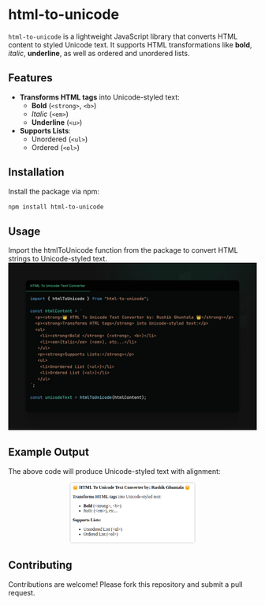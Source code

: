 # html-to-unicode

`html-to-unicode` is a lightweight JavaScript library that converts HTML content to styled Unicode text. It supports HTML transformations like **bold**, _italic_, __underline__, as well as ordered and unordered lists.

## Features

- **Transforms HTML tags** into Unicode-styled text:
  - **Bold** (`<strong>`, `<b>`)
  - _Italic_ (`<em>`)
  - __Underline__ (`<u>`)
- **Supports Lists**:
  - Unordered (`<ul>`)
  - Ordered (`<ol>`)

## Installation

Install the package via npm:

```bash
npm install html-to-unicode
```

## Usage
Import the htmlToUnicode function from the package to convert HTML strings to Unicode-styled text.
![App Screenshot](https://github.com/Rushik-Ghuntala/html-to-unicode/blob/main/assets/HTML-To-Unicode-Text-Converter.png)

## Example Output
The above code will produce Unicode-styled text with alignment:
<p align="center">
  <img src="https://github.com/Rushik-Ghuntala/html-to-unicode/blob/main/assets/Screenshot%20from%202024-11-13%2016-01-08.png" alt="App Screenshot" style="border: 1px solid #ccc; border-radius: 4px;" width="50%">
</p>


## Contributing
Contributions are welcome! Please fork this repository and submit a pull request.
